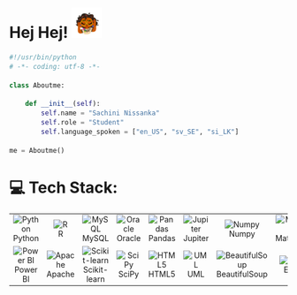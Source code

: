 # Hej Hej! <img src="https://github.com/sacthewitch/sacthewitch/blob/main/giphy.gif" width="55" />


```python
#!/usr/bin/python
# -*- coding: utf-8 -*-

class Aboutme:

    def __init__(self):
        self.name = "Sachini Nissanka"
        self.role = "Student"
        self.language_spoken = ["en_US", "sv_SE", "si_LK"]

me = Aboutme()

```
# 💻 Tech Stack:
<table>
  <tr>
    <td align="center" width="96">
        <img src="https://cdn.jsdelivr.net/gh/devicons/devicon/icons/python/python-original.svg" width="48" height="48" alt="Python" />
      <br>Python
    </td>
    <td align="center" width="96">
        <img src="https://cdn.jsdelivr.net/gh/devicons/devicon/icons/r/r-original.svg" width="48" height="48" alt="R" />
      <br>R
    </td>
    <td align="center" width="96">
        <img src="https://cdn.jsdelivr.net/gh/devicons/devicon/icons/mysql/mysql-original.svg" width="48" height="48" alt="MySQL" />
      <br>MySQL
    </td>
    <td align="center" width="96">
        <img src="https://cdn.jsdelivr.net/gh/devicons/devicon/icons/oracle/oracle-original.svg" width="48" height="48" alt="Oracle" />
      <br>Oracle
    </td>
    <td align="center" width="96">
        <img src="https://cdn.jsdelivr.net/gh/devicons/devicon/icons/pandas/pandas-original.svg" width="48" height="48" alt="Pandas" />
      <br>Pandas
    </td>
    <td align="center" width="96">
        <img src="https://cdn.jsdelivr.net/gh/devicons/devicon/icons/jupyter/jupyter-original-wordmark.svg" width="48" height="48" alt="Jupiter" />
      <br>Jupiter
    </td>
    <td align="center" width="96">
        <img src="https://cdn.jsdelivr.net/gh/devicons/devicon/icons/numpy/numpy-original.svg" width="48" height="48" alt="Numpy" />
      <br>Numpy
    </td>
    <td align="center" width="96">
        <img src="https://upload.wikimedia.org/wikipedia/commons/8/84/Matplotlib_icon.svg" width="48" height="48" alt="Matplotlib" />
      <br>Matplotlib
    </td>
    <td align="center" width="96">
        <img src="https://cdn.worldvectorlogo.com/logos/tableau-software.svg" width="48" height="48" alt="Tableau" />
      <br>Tableau
    </td>
  </tr>
  <tr>
    <td align="center" width="96"> 
        <img src="https://upload.wikimedia.org/wikipedia/commons/c/cf/New_Power_BI_Logo.svg" width="48" height="48" alt="Power BI" />
      <br>Power BI
    </td>
    <td align="center" width="96">
        <img src="https://cdn.jsdelivr.net/gh/devicons/devicon/icons/apache/apache-original.svg" width="48" height="48" alt="Apache" />
      <br>Apache
    </td>
    <td align="center"  width="96">
        <img src="https://seeklogo.com/images/S/scikit-learn-logo-8766D07E2E-seeklogo.com.png" width="48" height="48" alt="Scikit-learn" />
      <br>Scikit-learn
    </td>
    <td align="center"  width="96">
        <img src="https://upload.wikimedia.org/wikipedia/commons/b/b2/SCIPY_2.svg" width="48" height="48" alt="SciPy" />
      <br>SciPy
    </td>
    <td align="center" width="96">
        <img src="https://cdn.jsdelivr.net/gh/devicons/devicon/icons/html5/html5-original.svg" width="48" height="48" alt="HTML5" />
      <br>HTML5
    </td>
    <td align="center"  width="96">
        <img src="https://upload.wikimedia.org/wikipedia/commons/d/d5/UML_logo.svg" width="48" height="48" alt="UML" />
      <br>UML
    </td>
    <td align="center" width="96">
        <img src="https://daedalus-ldv.de/wp-content/uploads/2022/02/bs-1024x440.png" width="48" height="48" alt="BeautifulSoup" />
      <br>BeautifulSoup
    </td>
    <td align="center" width="96">
        <img src="https://seeklogo.com/images/M/microsoft-excel-logo-F8C90B4427-seeklogo.com.png" width="48" height="48" alt="Excel" />
      <br>Excel
    </td>
    <td align="center" width="96">
        <img src="https://cdn.jsdelivr.net/gh/devicons/devicon/icons/anaconda/anaconda-original.svg" width="48" height="48" alt="Anaconda" />
      <br>Anaconda
    </td>
  </tr>
</table>

    

          
